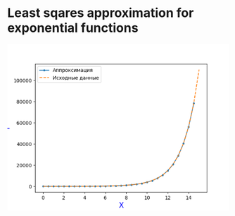 # Least sqares approximation for exponential functions

![alt text](https://github.com/ivan060601/exponential_mnk/blob/master/example.png?raw=true)
